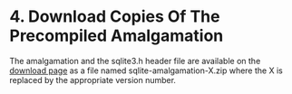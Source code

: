 # 4\. Download Copies Of The Precompiled Amalgamation


The amalgamation and
the sqlite3\.h header file are available on
the [download page](download.html) as a file
named sqlite\-amalgamation\-X.zip
where the X is replaced by the appropriate version number.



